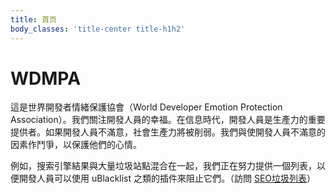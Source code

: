 ```yaml
---
title: 首页
body_classes: 'title-center title-h1h2'
---
```


# WDMPA

這是世界開發者情緒保護協會（World Developer Emotion Protection Association）。我們關注開發人員的幸福。在信息時代，開發人員是生產力的重要提供者。如果開發人員不滿意，社會生產力將被削弱。我們與使開發人員不滿意的因素作鬥爭，以保護他們的心情。

例如，搜索引擎結果與大量垃圾站點混合在一起，我們正在努力提供一個列表，以便開發人員可以使用 uBlacklist 之類的插件來阻止它們。（訪問 [SEO垃圾列表](https://github.com/wdmpa/seo-spam-list)）
